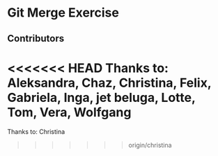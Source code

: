 # Git Merge Exercise

## Contributors

<<<<<<< HEAD
Thanks to: Aleksandra, Chaz, Christina, Felix, Gabriela, Inga, jet beluga, Lotte, Tom, Vera, Wolfgang
=======
Thanks to: Christina

> > > > > > > origin/christina
